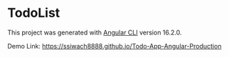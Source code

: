 # TodoList

This project was generated with [Angular CLI](https://github.com/angular/angular-cli) version 16.2.0.

Demo Link: https://ssiwach8888.github.io/Todo-App-Angular-Production
